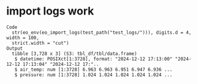 # import logs work

    Code
      str(eo_env(eo_import_logs(test_path("test_logs/"))), digits.d = 4, width = 100,
      strict.width = "cut")
    Output
      tibble [3,728 x 3] (S3: tbl_df/tbl/data.frame)
       $ datetime: POSIXct[1:3728], format: "2024-12-12 17:13:00" "2024-12-12 17:13:04" "2024-12-12 17:"..
       $ air_temp: num [1:3728] 6.963 6.963 6.951 6.947 6.936 ...
       $ pressure: num [1:3728] 1.024 1.024 1.024 1.024 1.024 ...

